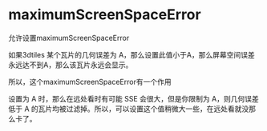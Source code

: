 # maximumScreenSpaceError

允许设置maximumScreenSpaceError

如果3dtiles 某个瓦片的几何误差为 A，那么设置此值小于A，那么屏幕空间误差永远达不到A，那么该瓦片永远会显示。

所以，这个maximumScreenSpaceError有一个作用

设置为 A 时，那么在远处看时有可能 SSE 会很大，但是你限制为 A，则几何误差低于 A 的瓦片均被过滤掉。所以，可以设置这个值稍微大一些，在远处看就没那么卡了。